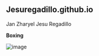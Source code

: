 ## Jesuregadillo.github.io
Jan Zharyel Jesu Regadillo

**Boxing**

![image](https://github.com/jesuregadillo/jesuregadillo.github.io/assets/152232698/0ce278cc-3f0f-4010-a94a-2c07307f8f44)



